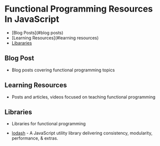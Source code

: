 # Functional Programming Resources In JavaScript

* [Blog Posts](#blog posts)
* [Learning Resources](#learning resources)
* [Libararies](#libraries)

## Blog Post
* Blog posts covering functional programming topics

## Learning Resources
* Posts and articles, videos focused on teaching functional programming


## Libraries
* Libraries for functional programming

* [lodash](https://lodash.com/) - A JavaScript utility library delivering consistency, modularity, performance, & extras.
